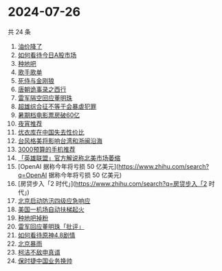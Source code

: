 # 2024-07-26

共 24 条

<!-- BEGIN ZHIHUSEARCH -->
<!-- 最后更新时间 Fri Jul 26 2024 20:35:14 GMT+0800 (China Standard Time) -->
1. [油价降了](https://www.zhihu.com/search?q=油价降了)
1. [如何看待今日A股市场](https://www.zhihu.com/search?q=如何看待今日A股市场)
1. [种地吧](https://www.zhihu.com/search?q=种地吧)
1. [歌手歌单](https://www.zhihu.com/search?q=歌手歌单)
1. [死侍与金刚狼](https://www.zhihu.com/search?q=死侍与金刚狼)
1. [唐朝诡事录之西行](https://www.zhihu.com/search?q=唐朝诡事录之西行)
1. [雷军隔空回应董明珠](https://www.zhihu.com/search?q=雷军隔空回应董明珠)
1. [超雄综合征不等于会暴虐犯罪](https://www.zhihu.com/search?q=超雄综合征不等于会暴虐犯罪)
1. [暑期档电影票房破60亿](https://www.zhihu.com/search?q=暑期档电影票房破60亿)
1. [夜宵推荐](https://www.zhihu.com/search?q=夜宵推荐)
1. [优衣库在中国失去性价比](https://www.zhihu.com/search?q=优衣库在中国失去性价比)
1. [台风格美将影响台湾和浙闽沿海](https://www.zhihu.com/search?q=台风格美将影响台湾和浙闽沿海)
1. [3000预算的手机推荐](https://www.zhihu.com/search?q=3000预算的手机推荐)
1. [「英雄联盟」官方解说称北美市场萎缩](https://www.zhihu.com/search?q=「英雄联盟」官方解说称北美市场萎缩)
1. [OpenAI 据称今年将亏损 50 亿美元](https://www.zhihu.com/search?q=OpenAI 据称今年将亏损 50 亿美元)
1. [房贷步入「2 时代」](https://www.zhihu.com/search?q=房贷步入「2 时代」)
1. [北京启动防汛四级应急响应](https://www.zhihu.com/search?q=北京启动防汛四级应急响应)
1. [美国一机场自动扶梯起火](https://www.zhihu.com/search?q=美国一机场自动扶梯起火)
1. [种地吧掉粉](https://www.zhihu.com/search?q=种地吧掉粉)
1. [雷军回应董明珠「批评」](https://www.zhihu.com/search?q=雷军回应董明珠「批评」)
1. [如何看待原神4.8剧情](https://www.zhihu.com/search?q=如何看待原神4.8剧情)
1. [北京暴雨](https://www.zhihu.com/search?q=北京暴雨)
1. [柯洁不敌申真谞](https://www.zhihu.com/search?q=柯洁不敌申真谞)
1. [保时捷中国业务换帅](https://www.zhihu.com/search?q=保时捷中国业务换帅)
<!-- END ZHIHUSEARCH -->
